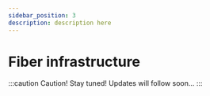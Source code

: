 ```yaml
---
sidebar_position: 3
description: description here
---
```


# Fiber infrastructure

:::caution Caution!
Stay tuned! Updates will follow soon...
:::
